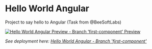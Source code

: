 # Hello World Angular

Project to say hello to Angular (Task from @BeeSoftLabs)

<a href="https://hello-world-angular-f6bych5np-daguttt.vercel.app/">
  <img src="https://res.cloudinary.com/doju0qq96/image/upload/v1665028821/image-preview-branch-first-component_qolcim.png" alt="Hello World Angular Preview - Branch 'first-component' Preview" />
</a>

_See deployment here: [Hello World Angular - Branch 'first-component'](https://hello-world-angular-f6bych5np-daguttt.vercel.app/)_
